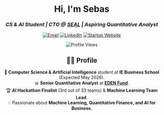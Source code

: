 <div align="center">

# **Hi, I'm Sebas**  

### *CS & AI Student | CTO @ [SEAL](https://seal-iota.vercel.app/) | Aspiring Quantitative Analyst*  

[![Email](https://img.shields.io/badge/Email-D14836?style=for-the-badge&logo=gmail&logoColor=white)](mailto:sebastianperillaespinosa@gmail.com) [![LinkedIn](https://img.shields.io/badge/LinkedIn-0077B5?style=for-the-badge&logo=linkedin&logoColor=white)](https://www.linkedin.com/in/sebastianperilla/) [![Startup Website](https://img.shields.io/badge/Startup%20Website-000000?style=for-the-badge&logo=googlechrome&logoColor=white)](https://www.sealautofill.com/)

![Profile Views](https://komarev.com/ghpvc/?username=sebastianperilla&style=for-the-badge)

</div>
<div align="center">
  
## 👨‍💻 Profile  

🚀 **Computer Science & Artificial Intelligence** student at **IE Business School** (Expected May 2026).  
📊 **Senior Quantitative Analyst** at **[EDEN Fund](https://www.ie.edu/eden-fund/)**.  
🏆 **AI Hackathon Finalist** (3rd out of 33 teams) & **Machine Learning Team Lead**.  
💡 Passionate about **Machine Learning, Quantitative Finance, and AI for Business**.  

</div>

